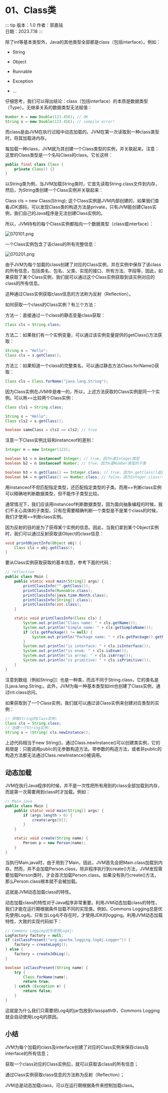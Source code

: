 # 01、Class类

::: tip 版本：1.0
作者：郭嘉铭
</br>
日期：2023.7.18
:::

除了int等基本类型外，Java的其他类型全部都是class（包括interface）。例如：

+ String

+ Object

+ Runnable

+ Exception

+ ...

仔细思考，我们可以得出结论：class（包括interface）的本质是数据类型（Type）。无继承关系的数据类型无法赋值：

```java
Number n = new Double(123.456); // OK
String s = new Double(123.456); // compile error!
```

而class是由JVM在执行过程中动态加载的。JVM在第一次读取到一种class类型时，将其加载进内存。

每加载一种class，JVM就为其创建一个Class类型的实例，并关联起来。注意：这里的Class类型是一个名叫Class的class。它长这样：

```java
public final class Class {
    private Class() {}
}
```

以String类为例，当JVM加载String类时，它首先读取String.class文件到内存，然后，为String类创建一个Class实例并关联起来：

Class cls = new Class(String);
这个Class实例是JVM内部创建的，如果我们查看JDK源码，可以发现Class类的构造方法是private，只有JVM能创建Class实例，我们自己的Java程序是无法创建Class实例的。

所以，JVM持有的每个Class实例都指向一个数据类型（class或interface）：

![070101.png](images/java/07/070101.png)

一个Class实例包含了该class的所有完整信息：

![070201.png](images/java/07/070201.png)

由于JVM为每个加载的class创建了对应的Class实例，并在实例中保存了该class的所有信息，包括类名、包名、父类、实现的接口、所有方法、字段等，因此，如果获取了某个Class实例，我们就可以通过这个Class实例获取到该实例对应的class的所有信息。

这种通过Class实例获取class信息的方法称为反射（Reflection）。

如何获取一个class的Class实例？有三个方法：

方法一：直接通过一个class的静态变量class获取：

```java
Class cls = String.class;
```

方法二：如果我们有一个实例变量，可以通过该实例变量提供的getClass()方法获取：

```java
String s = "Hello";
Class cls = s.getClass();
```

方法三：如果知道一个class的完整类名，可以通过静态方法Class.forName()获取：

```java
Class cls = Class.forName("java.lang.String");
```

因为Class实例在JVM中是唯一的，所以，上述方法获取的Class实例是同一个实例。可以用==比较两个Class实例：

```java
Class cls1 = String.class;

String s = "Hello";
Class cls2 = s.getClass();

boolean sameClass = cls1 == cls2; // true
```

注意一下Class实例比较和instanceof的差别：

```java
Integer n = new Integer(123);

boolean b1 = n instanceof Integer; // true，因为n是Integer类型
boolean b2 = n instanceof Number; // true，因为n是Number类型的子类

boolean b3 = n.getClass() == Integer.class; // true，因为n.getClass()返回Integer.class
boolean b4 = n.getClass() == Number.class; // false，因为Integer.class!=Number.class
```

用instanceof不但匹配指定类型，还匹配指定类型的子类。而用==判断class实例可以精确地判断数据类型，但不能作子类型比较。

通常情况下，我们应该用instanceof判断数据类型，因为面向抽象编程的时候，我们不关心具体的子类型。只有在需要精确判断一个类型是不是某个class的时候，我们才使用==判断class实例。

因为反射的目的是为了获得某个实例的信息。因此，当我们拿到某个Object实例时，我们可以通过反射获取该Object的class信息：

```java
void printObjectInfo(Object obj) {
    Class cls = obj.getClass();
}
```

要从Class实例获取获取的基本信息，参考下面的代码：

```java
// reflection
public class Main {
    public static void main(String[] args) {
        printClassInfo("".getClass());
        printClassInfo(Runnable.class);
        printClassInfo(java.time.Month.class);
        printClassInfo(String[].class);
        printClassInfo(int.class);
    }

    static void printClassInfo(Class cls) {
        System.out.println("Class name: " + cls.getName());
        System.out.println("Simple name: " + cls.getSimpleName());
        if (cls.getPackage() != null) {
            System.out.println("Package name: " + cls.getPackage().getName());
        }
        System.out.println("is interface: " + cls.isInterface());
        System.out.println("is enum: " + cls.isEnum());
        System.out.println("is array: " + cls.isArray());
        System.out.println("is primitive: " + cls.isPrimitive());
    }
}
```

注意到数组（例如String[]）也是一种类，而且不同于String.class，它的类名是[Ljava.lang.String;。此外，JVM为每一种基本类型如int也创建了Class实例，通过int.class访问。

如果获取到了一个Class实例，我们就可以通过该Class实例来创建对应类型的实例：

```java
// 获取String的Class实例:
Class cls = String.class;
// 创建一个String实例:
String s = (String) cls.newInstance();
```

上述代码相当于new String()。通过Class.newInstance()可以创建类实例，它的局限是：只能调用public的无参数构造方法。带参数的构造方法，或者非public的构造方法都无法通过Class.newInstance()被调用。

## 动态加载

JVM在执行Java程序的时候，并不是一次性把所有用到的class全部加载到内存，而是第一次需要用到class时才加载。例如：

```java
// Main.java
public class Main {
    public static void main(String[] args) {
        if (args.length > 0) {
            create(args[0]);
        }
    }

    static void create(String name) {
        Person p = new Person(name);
    }
}
```

当执行Main.java时，由于用到了Main，因此，JVM首先会把Main.class加载到内存。然而，并不会加载Person.class，除非程序执行到create()方法，JVM发现需要加载Person类时，才会首次加载Person.class。如果没有执行create()方法，那么Person.class根本就不会被加载。

这就是JVM动态加载class的特性。

动态加载class的特性对于Java程序非常重要。利用JVM动态加载class的特性，我们才能在运行期根据条件加载不同的实现类。例如，Commons Logging总是优先使用Log4j，只有当Log4j不存在时，才使用JDK的logging。利用JVM动态加载特性，大致的实现代码如下：

```java
// Commons Logging优先使用Log4j:
LogFactory factory = null;
if (isClassPresent("org.apache.logging.log4j.Logger")) {
    factory = createLog4j();
} else {
    factory = createJdkLog();
}

boolean isClassPresent(String name) {
    try {
        Class.forName(name);
        return true;
    } catch (Exception e) {
        return false;
    }
}
```

这就是为什么我们只需要把Log4j的jar包放到classpath中，Commons Logging就会自动使用Log4j的原因。

## 小结

JVM为每个加载的class及interface创建了对应的Class实例来保存class及interface的所有信息；

获取一个class对应的Class实例后，就可以获取该class的所有信息；

通过Class实例获取class信息的方法称为反射（Reflection）；

JVM总是动态加载class，可以在运行期根据条件来控制加载class。

